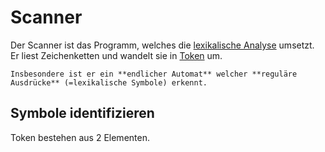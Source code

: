 Scanner
===

Der Scanner ist das Programm, welches die 
[lexikalische Analyse](../README.md) umsetzt. Er liest Zeichenketten und 
wandelt sie in [Token](../Token/README.md) um. 

```
Insbesondere ist er ein **endlicher Automat** welcher **reguläre Ausdrücke** (=lexikalische Symbole) erkennt.
```

## Symbole identifizieren

Token bestehen aus 2 Elementen.